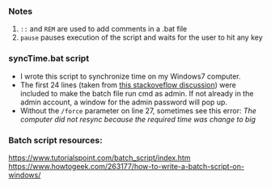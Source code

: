 ### Notes
1. <code>::</code> and <code>REM</code> are used to add comments in a .bat file  
2. <code>pause</code> pauses execution of the script and waits for the user to hit any key  

### syncTime.bat script
- I wrote this script to synchronize time on my Windows7 computer.
- The first 24 lines (taken from [this stackoveflow discussion](https://stackoverflow.com/questions/11525056/how-to-create-a-batch-file-to-run-cmd-as-administrator)) were included to make the batch file run cmd as admin. If not already in the admin account, a window for the admin password will pop up.
- Without the <code>/force</code> parameter on line 27, sometimes see this error:
<i>The computer did not resync because the required time was change to big</i>

### Batch script resources:  
https://www.tutorialspoint.com/batch_script/index.htm  
https://www.howtogeek.com/263177/how-to-write-a-batch-script-on-windows/  

